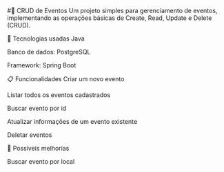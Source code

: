 #📅 CRUD de Eventos
Um projeto simples para gerenciamento de eventos, implementando as operações básicas de Create, Read, Update e Delete (CRUD).

🚀 Tecnologias usadas
Java 

Banco de dados: PostgreSQL

Framework: Spring Boot

📋 Funcionalidades
Criar um novo evento

Listar todos os eventos cadastrados

Buscar evento por id

Atualizar informações de um evento existente

Deletar eventos

🎯 Possíveis melhorias

Buscar evento por local
